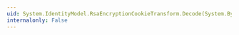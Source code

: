 ```yaml
---
uid: System.IdentityModel.RsaEncryptionCookieTransform.Decode(System.Byte[])
internalonly: False
---
```

